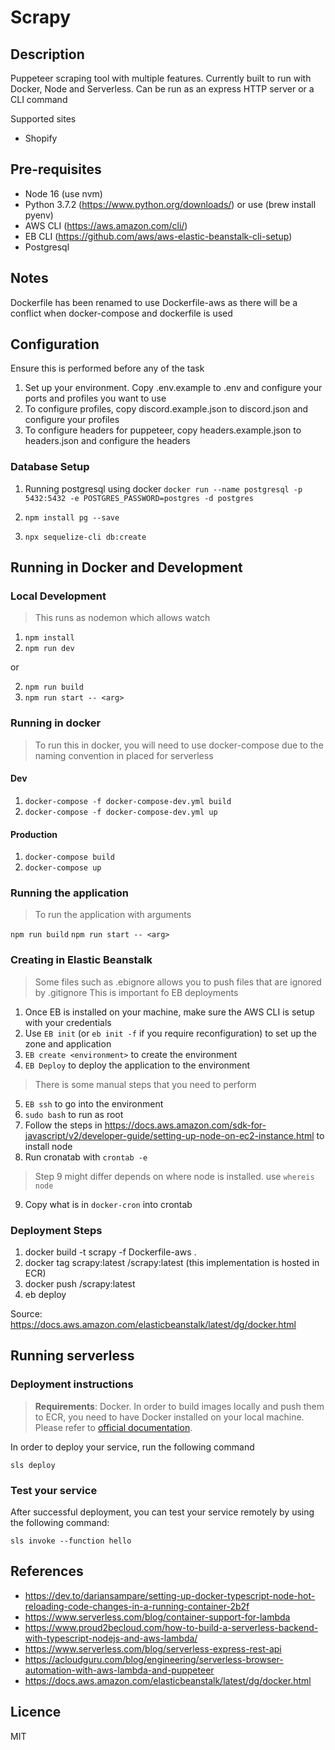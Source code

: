 # Scrapy
## Description
Puppeteer scraping tool with multiple features. Currently built to run with Docker, Node and 
Serverless. Can be run as an express HTTP server or a CLI command

Supported sites
- Shopify

## Pre-requisites
- Node 16 (use nvm)
- Python 3.7.2 (https://www.python.org/downloads/) or use (brew install pyenv)
- AWS CLI (https://aws.amazon.com/cli/)
- EB CLI (https://github.com/aws/aws-elastic-beanstalk-cli-setup)
- Postgresql

## Notes
Dockerfile has been renamed to use Dockerfile-aws as there will be a conflict when docker-compose and dockerfile is used

## Configuration
Ensure this is performed before any of the task
1. Set up your environment. Copy .env.example to .env and configure your ports and profiles you want to use
2. To configure profiles, copy discord.example.json to discord.json and configure your profiles
3. To configure headers for puppeteer, copy headers.example.json to headers.json and configure the headers

### Database Setup
1. Running postgresql using docker
`docker run --name postgresql -p 5432:5432 -e POSTGRES_PASSWORD=postgres -d postgres`

2. `npm install pg --save`
3. `npx sequelize-cli db:create`

## Running in Docker and Development
### Local Development
> This runs as nodemon which allows watch
1. `npm install`
2. `npm run dev`

or 

2. `npm run build`
3. `npm run start -- <arg>`

### Running in docker
> To run this in docker, you will need to use docker-compose due to the naming convention in placed for serverless
#### Dev
1. `docker-compose -f docker-compose-dev.yml build`
2. `docker-compose -f docker-compose-dev.yml up`

#### Production
1. `docker-compose build`
2. `docker-compose up`

### Running the application
> To run the application with arguments

`npm run build`
`npm run start -- <arg>`

### Creating in Elastic Beanstalk
> Some files such as .ebignore allows you to push files that are ignored by .gitignore
> This is important fo EB deployments
1. Once EB is installed on your machine, make sure the AWS CLI is setup with your credentials
2. Use `EB init` (or `eb init -f` if you require reconfiguration) to set up the zone and application 
3. `EB create <environment>` to create the environment
4. `EB Deploy` to deploy the application to the environment

> There is some manual steps that you need to perform
5. `EB ssh` to go into the environment
6. `sudo bash` to run as root
7. Follow the steps in https://docs.aws.amazon.com/sdk-for-javascript/v2/developer-guide/setting-up-node-on-ec2-instance.html 
to install node
8. Run cronatab with `crontab -e`

> Step 9 might differ depends on where node is installed.
> use `whereis node`
9. Copy what is in `docker-cron` into crontab

### Deployment Steps
1. docker build -t scrapy -f Dockerfile-aws .
2. docker tag scrapy:latest <unique>/scrapy:latest (this implementation is hosted in ECR)
3. docker push <unique>/scrapy:latest
4. eb deploy <environment name>

Source: https://docs.aws.amazon.com/elasticbeanstalk/latest/dg/docker.html

## Running serverless
### Deployment instructions

> **Requirements**: Docker. In order to build images locally and push them to ECR, you need to have Docker installed on your local machine. Please refer to [official documentation](https://docs.docker.com/get-docker/).

In order to deploy your service, run the following command

```
sls deploy
```

### Test your service

After successful deployment, you can test your service remotely by using the following command:

```
sls invoke --function hello
```

## References
- https://dev.to/dariansampare/setting-up-docker-typescript-node-hot-reloading-code-changes-in-a-running-container-2b2f
- https://www.serverless.com/blog/container-support-for-lambda
- https://www.proud2becloud.com/how-to-build-a-serverless-backend-with-typescript-nodejs-and-aws-lambda/
- https://www.serverless.com/blog/serverless-express-rest-api
- https://acloudguru.com/blog/engineering/serverless-browser-automation-with-aws-lambda-and-puppeteer
- https://docs.aws.amazon.com/elasticbeanstalk/latest/dg/docker.html

## Licence
MIT


